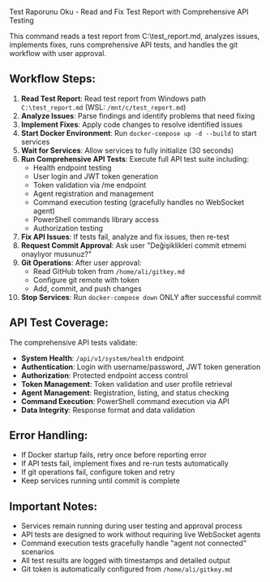 Test Raporunu Oku - Read and Fix Test Report with Comprehensive API Testing

This command reads a test report from C:\test_report.md, analyzes issues, implements fixes, runs comprehensive API tests, and handles the git workflow with user approval.

## Workflow Steps:

1. **Read Test Report**: Read test report from Windows path `C:\test_report.md` (WSL: `/mnt/c/test_report.md`)
2. **Analyze Issues**: Parse findings and identify problems that need fixing
3. **Implement Fixes**: Apply code changes to resolve identified issues
4. **Start Docker Environment**: Run `docker-compose up -d --build` to start services
5. **Wait for Services**: Allow services to fully initialize (30 seconds)
6. **Run Comprehensive API Tests**: Execute full API test suite including:
   - Health endpoint testing
   - User login and JWT token generation
   - Token validation via /me endpoint
   - Agent registration and management
   - Command execution testing (gracefully handles no WebSocket agent)
   - PowerShell commands library access
   - Authorization testing
7. **Fix API Issues**: If tests fail, analyze and fix issues, then re-test
8. **Request Commit Approval**: Ask user "Değişiklikleri commit etmemi onaylıyor musunuz?"
9. **Git Operations**: After user approval:
   - Read GitHub token from `/home/ali/gitkey.md`
   - Configure git remote with token
   - Add, commit, and push changes
10. **Stop Services**: Run `docker-compose down` ONLY after successful commit

## API Test Coverage:

The comprehensive API tests validate:
- **System Health**: `/api/v1/system/health` endpoint
- **Authentication**: Login with username/password, JWT token generation
- **Authorization**: Protected endpoint access control
- **Token Management**: Token validation and user profile retrieval
- **Agent Management**: Registration, listing, and status checking
- **Command Execution**: PowerShell command execution via API
- **Data Integrity**: Response format and data validation

## Error Handling:

- If Docker startup fails, retry once before reporting error
- If API tests fail, implement fixes and re-run tests automatically
- If git operations fail, configure token and retry
- Keep services running until commit is complete

## Important Notes:

- Services remain running during user testing and approval process
- API tests are designed to work without requiring live WebSocket agents
- Command execution tests gracefully handle "agent not connected" scenarios
- All test results are logged with timestamps and detailed output
- Git token is automatically configured from `/home/ali/gitkey.md`